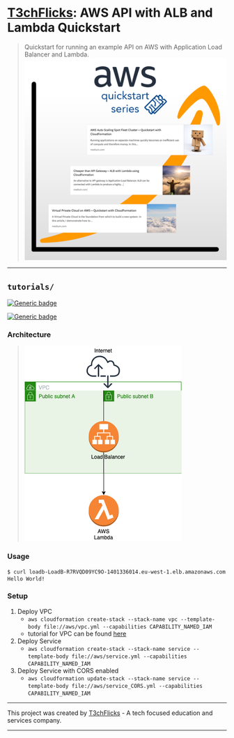# [T3chFlicks](https://t3chflicks.org): AWS API with ALB and Lambda Quickstart
> Quickstart for running an example API on AWS with Application Load Balancer and Lambda.
![thumbnail](./thumbnail.png)

---

## `tutorials/`


[![Generic badge](https://img.shields.io/badge/Blog_Post-Github-orange.svg)](./blog_post.md)

[![Generic badge](https://img.shields.io/badge/Blog_Post-Medium-blue.svg)](https://medium.com/@t3chflicks/cheaper-than-api-gateway-alb-with-lambda-using-cloudformation-b32b126bbddc)


### Architecture
> ![Architecture](./architecture.png)

### Usage
```
$ curl loadb-LoadB-R7RVQD09YC9O-1401336014.eu-west-1.elb.amazonaws.com
Hello World!
```

### Setup
1. Deploy VPC
    * `aws cloudformation create-stack --stack-name vpc --template-body file://aws/vpc.yml --capabilities CAPABILITY_NAMED_IAM`
    * tutorial for VPC can be found [here](https://medium.com/@t3chflicks/virtual-private-cloud-on-aws-quickstart-with-cloudformation-4583109b2433)
1. Deploy Service
    * `aws cloudformation create-stack --stack-name service --template-body file://aws/service.yml --capabilities CAPABILITY_NAMED_IAM`
1. Deploy Service with CORS enabled
    * `aws cloudformation update-stack --stack-name service --template-body file://aws/service_CORS.yml --capabilities CAPABILITY_NAMED_IAM`

---

This project was created by [T3chFlicks](https://t3chflicks.org) - A tech focused education and services company.

---


